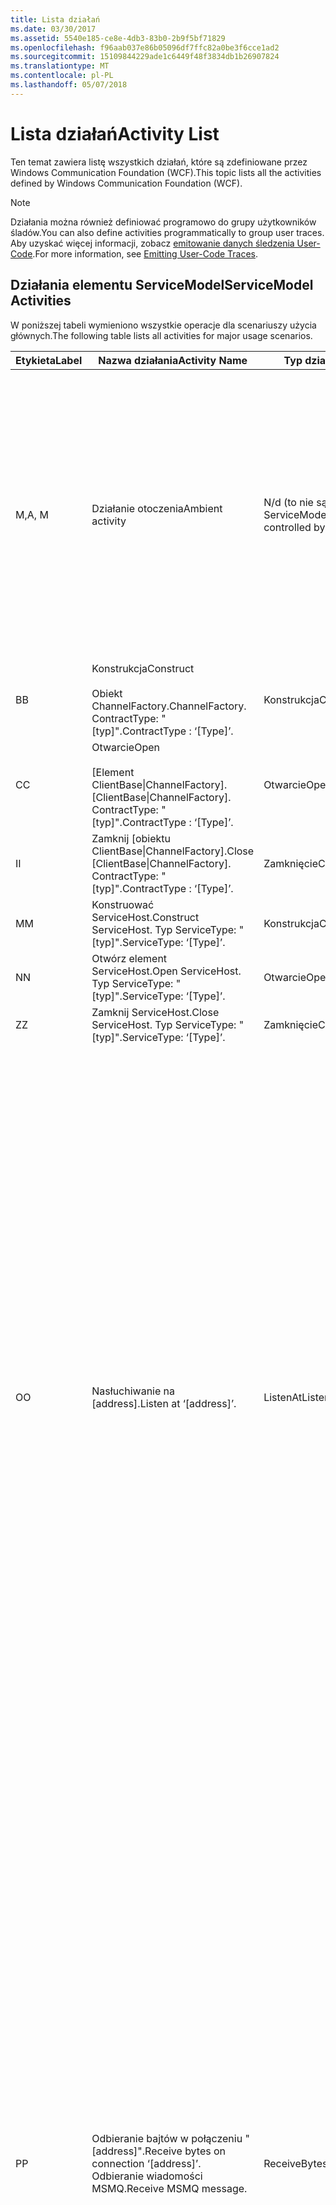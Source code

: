 ```yaml
---
title: Lista działań
ms.date: 03/30/2017
ms.assetid: 5540e185-ce8e-4db3-83b0-2b9f5bf71829
ms.openlocfilehash: f96aab037e86b05096df7ffc82a0be3f6cce1ad2
ms.sourcegitcommit: 15109844229ade1c6449f48f3834db1b26907824
ms.translationtype: MT
ms.contentlocale: pl-PL
ms.lasthandoff: 05/07/2018
---
```

# <a name="activity-list"></a><span data-ttu-id="c956a-102">Lista działań</span><span class="sxs-lookup"><span data-stu-id="c956a-102">Activity List</span></span>
<span data-ttu-id="c956a-103">Ten temat zawiera listę wszystkich działań, które są zdefiniowane przez Windows Communication Foundation (WCF).</span><span class="sxs-lookup"><span data-stu-id="c956a-103">This topic lists all the activities defined by Windows Communication Foundation (WCF).</span></span>  
  
> [!NOTE]
>  <span data-ttu-id="c956a-104">Działania można również definiować programowo do grupy użytkowników śladów.</span><span class="sxs-lookup"><span data-stu-id="c956a-104">You can also define activities programmatically to group user traces.</span></span> <span data-ttu-id="c956a-105">Aby uzyskać więcej informacji, zobacz [emitowanie danych śledzenia User-Code](../../../../../docs/framework/wcf/diagnostics/tracing/emitting-user-code-traces.md).</span><span class="sxs-lookup"><span data-stu-id="c956a-105">For more information, see [Emitting User-Code Traces](../../../../../docs/framework/wcf/diagnostics/tracing/emitting-user-code-traces.md).</span></span>  
  
## <a name="servicemodel-activities"></a><span data-ttu-id="c956a-106">Działania elementu ServiceModel</span><span class="sxs-lookup"><span data-stu-id="c956a-106">ServiceModel Activities</span></span>  
 <span data-ttu-id="c956a-107">W poniższej tabeli wymieniono wszystkie operacje dla scenariuszy użycia głównych.</span><span class="sxs-lookup"><span data-stu-id="c956a-107">The following table lists all activities for major usage scenarios.</span></span>  
  
|<span data-ttu-id="c956a-108">Etykieta</span><span class="sxs-lookup"><span data-stu-id="c956a-108">Label</span></span>|<span data-ttu-id="c956a-109">Nazwa działania</span><span class="sxs-lookup"><span data-stu-id="c956a-109">Activity Name</span></span>|<span data-ttu-id="c956a-110">Typ działania</span><span class="sxs-lookup"><span data-stu-id="c956a-110">Activity Type</span></span>|<span data-ttu-id="c956a-111">Opis</span><span class="sxs-lookup"><span data-stu-id="c956a-111">Description</span></span>|  
|-----------|-------------------|-------------------|-----------------|  
|<span data-ttu-id="c956a-112">M,</span><span class="sxs-lookup"><span data-stu-id="c956a-112">A, M</span></span>|<span data-ttu-id="c956a-113">Działanie otoczenia</span><span class="sxs-lookup"><span data-stu-id="c956a-113">Ambient activity</span></span>|<span data-ttu-id="c956a-114">N/d (to nie są kontrolowane przez ServiceModel)</span><span class="sxs-lookup"><span data-stu-id="c956a-114">N/A (this is not controlled by ServiceModel)</span></span>|<span data-ttu-id="c956a-115">Działanie, którego identyfikator jest ustawione w protokole TLS przed wszelkie wywołania kodu ServiceModel (po stronie klienta lub po stronie serwera).</span><span class="sxs-lookup"><span data-stu-id="c956a-115">The activity whose ID is set in TLS before any calls to ServiceModel code (client side or server side).</span></span><br /><br /> <span data-ttu-id="c956a-116">Przykład: Gdzie Otwórz wywołano klienta WCF lub serviceHost.open działania jest wywoływana.</span><span class="sxs-lookup"><span data-stu-id="c956a-116">Example: An activity where  open is called on the WCF client or serviceHost.open is called.</span></span>|  
|<span data-ttu-id="c956a-117">B</span><span class="sxs-lookup"><span data-stu-id="c956a-117">B</span></span>|<span data-ttu-id="c956a-118">Konstrukcja</span><span class="sxs-lookup"><span data-stu-id="c956a-118">Construct</span></span><br /><br /> <span data-ttu-id="c956a-119">Obiekt ChannelFactory.</span><span class="sxs-lookup"><span data-stu-id="c956a-119">ChannelFactory.</span></span> <span data-ttu-id="c956a-120">ContractType: "[typ]".</span><span class="sxs-lookup"><span data-stu-id="c956a-120">ContractType : ‘[Type]’.</span></span>|<span data-ttu-id="c956a-121">Konstrukcja</span><span class="sxs-lookup"><span data-stu-id="c956a-121">Construct</span></span>||  
|<span data-ttu-id="c956a-122">C</span><span class="sxs-lookup"><span data-stu-id="c956a-122">C</span></span>|<span data-ttu-id="c956a-123">Otwarcie</span><span class="sxs-lookup"><span data-stu-id="c956a-123">Open</span></span><br /><br /> <span data-ttu-id="c956a-124">[Element ClientBase&#124;ChannelFactory].</span><span class="sxs-lookup"><span data-stu-id="c956a-124">[ClientBase&#124;ChannelFactory].</span></span> <span data-ttu-id="c956a-125">ContractType: "[typ]".</span><span class="sxs-lookup"><span data-stu-id="c956a-125">ContractType : ‘[Type]’.</span></span>|<span data-ttu-id="c956a-126">Otwarcie</span><span class="sxs-lookup"><span data-stu-id="c956a-126">Open</span></span>||  
|<span data-ttu-id="c956a-127">I</span><span class="sxs-lookup"><span data-stu-id="c956a-127">I</span></span>|<span data-ttu-id="c956a-128">Zamknij [obiektu ClientBase&#124;ChannelFactory].</span><span class="sxs-lookup"><span data-stu-id="c956a-128">Close [ClientBase&#124;ChannelFactory].</span></span> <span data-ttu-id="c956a-129">ContractType: "[typ]".</span><span class="sxs-lookup"><span data-stu-id="c956a-129">ContractType : ‘[Type]’.</span></span>|<span data-ttu-id="c956a-130">Zamknięcie</span><span class="sxs-lookup"><span data-stu-id="c956a-130">Close</span></span>||  
|<span data-ttu-id="c956a-131">M</span><span class="sxs-lookup"><span data-stu-id="c956a-131">M</span></span>|<span data-ttu-id="c956a-132">Konstruować ServiceHost.</span><span class="sxs-lookup"><span data-stu-id="c956a-132">Construct ServiceHost.</span></span> <span data-ttu-id="c956a-133">Typ ServiceType: "[typ]".</span><span class="sxs-lookup"><span data-stu-id="c956a-133">ServiceType: ‘[Type]’.</span></span>|<span data-ttu-id="c956a-134">Konstrukcja</span><span class="sxs-lookup"><span data-stu-id="c956a-134">Construct</span></span>||  
|<span data-ttu-id="c956a-135">N</span><span class="sxs-lookup"><span data-stu-id="c956a-135">N</span></span>|<span data-ttu-id="c956a-136">Otwórz element ServiceHost.</span><span class="sxs-lookup"><span data-stu-id="c956a-136">Open ServiceHost.</span></span> <span data-ttu-id="c956a-137">Typ ServiceType: "[typ]".</span><span class="sxs-lookup"><span data-stu-id="c956a-137">ServiceType: ‘[Type]’.</span></span>|<span data-ttu-id="c956a-138">Otwarcie</span><span class="sxs-lookup"><span data-stu-id="c956a-138">Open</span></span>||  
|<span data-ttu-id="c956a-139">Z</span><span class="sxs-lookup"><span data-stu-id="c956a-139">Z</span></span>|<span data-ttu-id="c956a-140">Zamknij ServiceHost.</span><span class="sxs-lookup"><span data-stu-id="c956a-140">Close ServiceHost.</span></span> <span data-ttu-id="c956a-141">Typ ServiceType: "[typ]".</span><span class="sxs-lookup"><span data-stu-id="c956a-141">ServiceType: ‘[Type]’.</span></span>|<span data-ttu-id="c956a-142">Zamknięcie</span><span class="sxs-lookup"><span data-stu-id="c956a-142">Close</span></span>||  
|<span data-ttu-id="c956a-143">O</span><span class="sxs-lookup"><span data-stu-id="c956a-143">O</span></span>|<span data-ttu-id="c956a-144">Nasłuchiwanie na [address].</span><span class="sxs-lookup"><span data-stu-id="c956a-144">Listen at ‘[address]’.</span></span>|<span data-ttu-id="c956a-145">ListenAt</span><span class="sxs-lookup"><span data-stu-id="c956a-145">ListenAt</span></span>|<span data-ttu-id="c956a-146">To i następnego działania są specyficzne dla transportu.</span><span class="sxs-lookup"><span data-stu-id="c956a-146">This and the next activity are transport-specific.</span></span> <span data-ttu-id="c956a-147">Działanie ListenAt reprezentuje zawartość, który jest mapowany na adres, na którym nasłuchuje odbiornik kanału w.</span><span class="sxs-lookup"><span data-stu-id="c956a-147">The ListenAt activity represents the content that maps to the address where the channel listener listens at.</span></span> <span data-ttu-id="c956a-148">W przypadku usługi MSMQ jest samej kolejki, ponieważ kolejka jest mapowany na jeden adres.</span><span class="sxs-lookup"><span data-stu-id="c956a-148">In the case of MSMQ, it is the queue itself since the queue maps to one address.</span></span> <span data-ttu-id="c956a-149">To działanie nasłuchuje połączeń przychodzących w przypadku transportu z nawiązaniem połączenia, wiadomości usługi MSMQ w przypadku usługi MSMQ.</span><span class="sxs-lookup"><span data-stu-id="c956a-149">This activity listens for incoming connections in the case of connection-oriented transports, for MSMQ messages in the case of MSMQ.</span></span> <span data-ttu-id="c956a-150">To działanie jest tworzona podczas ServiceHost.Open() i zawiera dane dotyczące tworzenia i usuwania odbiornik, jak również przesyłania wychodzących dla wszystkich działań ReceiveBytes śledzenia.</span><span class="sxs-lookup"><span data-stu-id="c956a-150">This activity is created during ServiceHost.Open(), and contains the traces related to creating and disposing the listener, as well as transferring out to all ReceiveBytes activities.</span></span>|  
|<span data-ttu-id="c956a-151">P</span><span class="sxs-lookup"><span data-stu-id="c956a-151">P</span></span>|<span data-ttu-id="c956a-152">Odbieranie bajtów w połączeniu "[address]".</span><span class="sxs-lookup"><span data-stu-id="c956a-152">Receive bytes on connection ‘[address]’.</span></span> <span data-ttu-id="c956a-153">Odbieranie wiadomości MSMQ.</span><span class="sxs-lookup"><span data-stu-id="c956a-153">Receive MSMQ message.</span></span>|<span data-ttu-id="c956a-154">ReceiveBytes</span><span class="sxs-lookup"><span data-stu-id="c956a-154">ReceiveBytes</span></span>|<span data-ttu-id="c956a-155">W przypadku tego działania przetwarzania danych, który ostatecznie zostanie wyświetlony komunikat WCF.</span><span class="sxs-lookup"><span data-stu-id="c956a-155">In this activity, data that will eventually get a WCF message is processed.</span></span> <span data-ttu-id="c956a-156">Przychodzące bajty są oczekiwano w przypadku transportu z nawiązaniem połączenia lub protokołu http.</span><span class="sxs-lookup"><span data-stu-id="c956a-156">Incoming bytes are waited in the case of connection-oriented transport or http.</span></span> <span data-ttu-id="c956a-157">Dla protokołu TCP/nazwanego potoku okres istnienia tego działania jest okres istnienia połączenia jest tworzony, gdy połączenie jest tworzony.</span><span class="sxs-lookup"><span data-stu-id="c956a-157">For TCP/named-pipe, the lifetime of this activity is the lifetime of the connection, as it is created when the connection is created.</span></span> <span data-ttu-id="c956a-158">Dla protokołu http okres istnienia komunikatu żądania i nie jest tworzony, gdy komunikat jest wysyłany.</span><span class="sxs-lookup"><span data-stu-id="c956a-158">For http, it is of the lifetime of a message request and is created when the message is sent.</span></span> <span data-ttu-id="c956a-159">To działanie zawiera ślady dotyczące tworzenia i usuwania połączenia, jeśli ma to zastosowanie, a także przesyła wychodzących dla wszystkich działań przetwarzanie komunikatu (obiekt).</span><span class="sxs-lookup"><span data-stu-id="c956a-159">This activity contains the traces related to creating and disposing the connection if applicable, as well as transfers out to all message (object) processing activities.</span></span><br /><br /> <span data-ttu-id="c956a-160">W przypadku usługi MSMQ jest działanie której są pobierane wiadomości MSMQ.</span><span class="sxs-lookup"><span data-stu-id="c956a-160">In the case of MSMQ, it is the activity where the MSMQ message is retrieved.</span></span>|  
|<span data-ttu-id="c956a-161">Q</span><span class="sxs-lookup"><span data-stu-id="c956a-161">Q</span></span>|<span data-ttu-id="c956a-162">Proces komunikatu [numer].</span><span class="sxs-lookup"><span data-stu-id="c956a-162">Process message [number].</span></span> <span data-ttu-id="c956a-163">(Uwaga: [numer] jest monotonicznie rosnący wartość, która rozpoczyna się od 1).</span><span class="sxs-lookup"><span data-stu-id="c956a-163">(Note, [number] is a monotonically increasing value which starts at 1.)</span></span>|<span data-ttu-id="c956a-164">ProcessMessage</span><span class="sxs-lookup"><span data-stu-id="c956a-164">ProcessMessage</span></span>|<span data-ttu-id="c956a-165">Przetwarzanie wiadomości przychodzących.</span><span class="sxs-lookup"><span data-stu-id="c956a-165">Process an incoming message.</span></span> <span data-ttu-id="c956a-166">To działanie uruchamia się po odebraniu wszystkich danych (w bajtach, wiadomości MSMQ) do utworzenia obiektu wiadomości WCF.</span><span class="sxs-lookup"><span data-stu-id="c956a-166">This activity starts when all the data (bytes, MSMQ message) are received to form a WCF message object.</span></span> <span data-ttu-id="c956a-167">Dane śledzenia w obrębie tego działania zajmuje się przetwarzanie nagłówka.</span><span class="sxs-lookup"><span data-stu-id="c956a-167">Traces within this activity deal with header processing.</span></span><br /><br /> <span data-ttu-id="c956a-168">Po jest sformatowany komunikat, który można wysłać, działanie ServiceHost ProcessAction jest przełączenie na po wyszukiwania odpowiedni identyfikator działania</span><span class="sxs-lookup"><span data-stu-id="c956a-168">Once a message that can be dispatched is formed, the ServiceHost ProcessAction activity is switched to after looking up the corresponding Activity ID.</span></span>|  
|<span data-ttu-id="c956a-169">D-S</span><span class="sxs-lookup"><span data-stu-id="c956a-169">D, S</span></span>|<span data-ttu-id="c956a-170">Przetwarzaj akcję [action].</span><span class="sxs-lookup"><span data-stu-id="c956a-170">Process action ‘[action]’.</span></span>|<span data-ttu-id="c956a-171">ProcessAction</span><span class="sxs-lookup"><span data-stu-id="c956a-171">ProcessAction</span></span>|<span data-ttu-id="c956a-172">Proces otrzymywać wiadomości przez stos RM-transportu/zabezpieczeń na potrzeby rozsyłania komunikatów do kodu użytkownika na, i w odwrotnej kolejności podczas wysyłania.</span><span class="sxs-lookup"><span data-stu-id="c956a-172">Process the message through the Transport/Security/RM stack for dispatching the message to user code on receive, and in the reverse order on send.</span></span><br /><br /> <span data-ttu-id="c956a-173">Na serwerze to działanie używa propagowany identyfikator działania, jeśli jest wysyłany w nagłówku komunikatu za pośrednictwem "Działania propagacji"; w przeciwnym razie jest tworzony nowy identyfikator GUID.</span><span class="sxs-lookup"><span data-stu-id="c956a-173">On the server, this activity uses the propagated Activity ID if it is sent in the message header via "Activity Propagation"; otherwise, a new GUID is created.</span></span><br /><br /> <span data-ttu-id="c956a-174">Komunikat odpowiedzi dla kontraktów żądanie i odpowiedź jest również przetwarzane w danego działania.</span><span class="sxs-lookup"><span data-stu-id="c956a-174">The response message for request/reply contracts is also processed in that activity.</span></span>|  
|<span data-ttu-id="c956a-175">T</span><span class="sxs-lookup"><span data-stu-id="c956a-175">T</span></span>|<span data-ttu-id="c956a-176">Wykonanie [IContract.Operation].</span><span class="sxs-lookup"><span data-stu-id="c956a-176">Execute ‘[IContract.Operation]’.</span></span>|<span data-ttu-id="c956a-177">ExecuteUserCode</span><span class="sxs-lookup"><span data-stu-id="c956a-177">ExecuteUserCode</span></span>|<span data-ttu-id="c956a-178">Po wysłaniu na stronie usługi na wykonanie kodu użytkownika.</span><span class="sxs-lookup"><span data-stu-id="c956a-178">Execute user code after dispatch on the service side.</span></span> <span data-ttu-id="c956a-179">To działanie umożliwia granicę odróżniać ServiceHost kodu z kodu użytkownika.</span><span class="sxs-lookup"><span data-stu-id="c956a-179">This activity provides a boundary to delineate ServiceHost code from user-provided code.</span></span>|  
  
## <a name="security-activities"></a><span data-ttu-id="c956a-180">Działania dotyczące zabezpieczeń</span><span class="sxs-lookup"><span data-stu-id="c956a-180">Security Activities</span></span>  
 <span data-ttu-id="c956a-181">W poniższej tabeli wymieniono wszystkie działania związane z zabezpieczeniami.</span><span class="sxs-lookup"><span data-stu-id="c956a-181">The following table lists all activities related to Security.</span></span>  
  
|<span data-ttu-id="c956a-182">Nazwa działania</span><span class="sxs-lookup"><span data-stu-id="c956a-182">Activity Name</span></span>|<span data-ttu-id="c956a-183">Typ działania</span><span class="sxs-lookup"><span data-stu-id="c956a-183">Activity Type</span></span>|<span data-ttu-id="c956a-184">Opis</span><span class="sxs-lookup"><span data-stu-id="c956a-184">Description</span></span>|  
|-------------------|-------------------|-----------------|  
|<span data-ttu-id="c956a-185">Instalator bezpiecznej sesji</span><span class="sxs-lookup"><span data-stu-id="c956a-185">Setup secure session</span></span>|<span data-ttu-id="c956a-186">SetupSecurity</span><span class="sxs-lookup"><span data-stu-id="c956a-186">SetupSecurity</span></span>|<span data-ttu-id="c956a-187">Istnieje po stronie klienta tylko.</span><span class="sxs-lookup"><span data-stu-id="c956a-187">Exists on the client side only.</span></span> <span data-ttu-id="c956a-188">Zawiera wszystkie RST \* / SCT wymiany uwierzytelniania i ustawienia kontekstu zabezpieczeń.</span><span class="sxs-lookup"><span data-stu-id="c956a-188">Contains all RST\*/SCT exchanges for authentication and setting the security context.</span></span> <span data-ttu-id="c956a-189">Jeśli `propagateActivity` = `true`, to działanie jest scalany z odpowiedniego RST działania procesu usługi\*/SCT działań.</span><span class="sxs-lookup"><span data-stu-id="c956a-189">If `propagateActivity`=`true`, this activity is merged with the service’s corresponding Process Action RST\*/SCT activities.</span></span>|  
|<span data-ttu-id="c956a-190">Zamknij bezpiecznej sesji</span><span class="sxs-lookup"><span data-stu-id="c956a-190">Close secure session</span></span>|<span data-ttu-id="c956a-191">SetupSecurity</span><span class="sxs-lookup"><span data-stu-id="c956a-191">SetupSecurity</span></span>|<span data-ttu-id="c956a-192">Istnieje po stronie klienta.</span><span class="sxs-lookup"><span data-stu-id="c956a-192">Exists on the client side.</span></span> <span data-ttu-id="c956a-193">Zawiera wymiany wiadomości anulowania zamknięcia bezpiecznej sesji.</span><span class="sxs-lookup"><span data-stu-id="c956a-193">Contains the Cancel message exchange for closing the secure session.</span></span> <span data-ttu-id="c956a-194">Jeśli `propagateActivity` = `true`, to działanie jest scalany z akcji procesu "Anuluj" z usługi.</span><span class="sxs-lookup"><span data-stu-id="c956a-194">If `propagateActivity`=`true`, this activity is merged with the Process Action "Cancel" from the service.</span></span>|  
  
 <span data-ttu-id="c956a-195">W poniższej tabeli wymieniono wszystkie działania związane z modelu COM +.</span><span class="sxs-lookup"><span data-stu-id="c956a-195">The following table lists all activities related to COM+.</span></span>  
  
|<span data-ttu-id="c956a-196">Nazwa działania</span><span class="sxs-lookup"><span data-stu-id="c956a-196">Activity Name</span></span>|<span data-ttu-id="c956a-197">Typ działania</span><span class="sxs-lookup"><span data-stu-id="c956a-197">Activity Type</span></span>|<span data-ttu-id="c956a-198">Opis</span><span class="sxs-lookup"><span data-stu-id="c956a-198">Description</span></span>|  
|-------------------|-------------------|-----------------|  
|<span data-ttu-id="c956a-199">Utwórz wystąpienie modelu COM +</span><span class="sxs-lookup"><span data-stu-id="c956a-199">Create COM+ instance</span></span>|<span data-ttu-id="c956a-200">TransferToCOMPlus</span><span class="sxs-lookup"><span data-stu-id="c956a-200">TransferToCOMPlus</span></span>|<span data-ttu-id="c956a-201">Wywołaj 1 wystąpienia działania każdego modelu COM + z kodu WCF</span><span class="sxs-lookup"><span data-stu-id="c956a-201">1 activity instance for each COM+ call from WCF code</span></span>|  
|<span data-ttu-id="c956a-202">Wykonanie COM + \<operacji ></span><span class="sxs-lookup"><span data-stu-id="c956a-202">Execute COM+ \<operation></span></span>|<span data-ttu-id="c956a-203">TransferToCOMPlus</span><span class="sxs-lookup"><span data-stu-id="c956a-203">TransferToCOMPlus</span></span>|<span data-ttu-id="c956a-204">Wywołaj 1 wystąpienia działania każdego modelu COM + z kodu WCF</span><span class="sxs-lookup"><span data-stu-id="c956a-204">1 activity instance for each COM+ call from WCF code</span></span>|  
  
## <a name="wmi-activities"></a><span data-ttu-id="c956a-205">Działania usługi WMI</span><span class="sxs-lookup"><span data-stu-id="c956a-205">WMI Activities</span></span>  
 <span data-ttu-id="c956a-206">Poniższa tabela zawiera listę wszystkich działań związanych z usługą WMI.</span><span class="sxs-lookup"><span data-stu-id="c956a-206">The following table lists all activities related to WMI.</span></span>  
  
|<span data-ttu-id="c956a-207">Nazwa działania</span><span class="sxs-lookup"><span data-stu-id="c956a-207">Activity Name</span></span>|<span data-ttu-id="c956a-208">Typ działania</span><span class="sxs-lookup"><span data-stu-id="c956a-208">Activity Type</span></span>|<span data-ttu-id="c956a-209">Opis</span><span class="sxs-lookup"><span data-stu-id="c956a-209">Description</span></span>|  
|-------------------|-------------------|-----------------|  
|<span data-ttu-id="c956a-210">WMI get</span><span class="sxs-lookup"><span data-stu-id="c956a-210">WMI get</span></span>|<span data-ttu-id="c956a-211">WMIGetObject</span><span class="sxs-lookup"><span data-stu-id="c956a-211">WMIGetObject</span></span>|<span data-ttu-id="c956a-212">Użytkownik pobiera dane z usługi WMI.</span><span class="sxs-lookup"><span data-stu-id="c956a-212">User is retrieving data from WMI.</span></span>|  
|<span data-ttu-id="c956a-213">Umieść WMI</span><span class="sxs-lookup"><span data-stu-id="c956a-213">WMI put</span></span>|<span data-ttu-id="c956a-214">WmiPutInstance</span><span class="sxs-lookup"><span data-stu-id="c956a-214">WmiPutInstance</span></span>|<span data-ttu-id="c956a-215">Użytkownik jest aktualizowanie danych za pomocą usługi WMI.</span><span class="sxs-lookup"><span data-stu-id="c956a-215">User is updating data with WMI.</span></span>|
